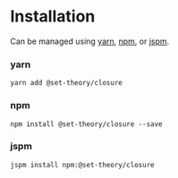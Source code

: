 # Installation

Can be managed using
[yarn](https://yarnpkg.com/en/docs),
[npm](https://docs.npmjs.com),
or [jspm](https://jspm.org/docs).


### yarn
```terminal
yarn add @set-theory/closure
```

### npm
```terminal
npm install @set-theory/closure --save
```

### jspm
```terminal
jspm install npm:@set-theory/closure
```
